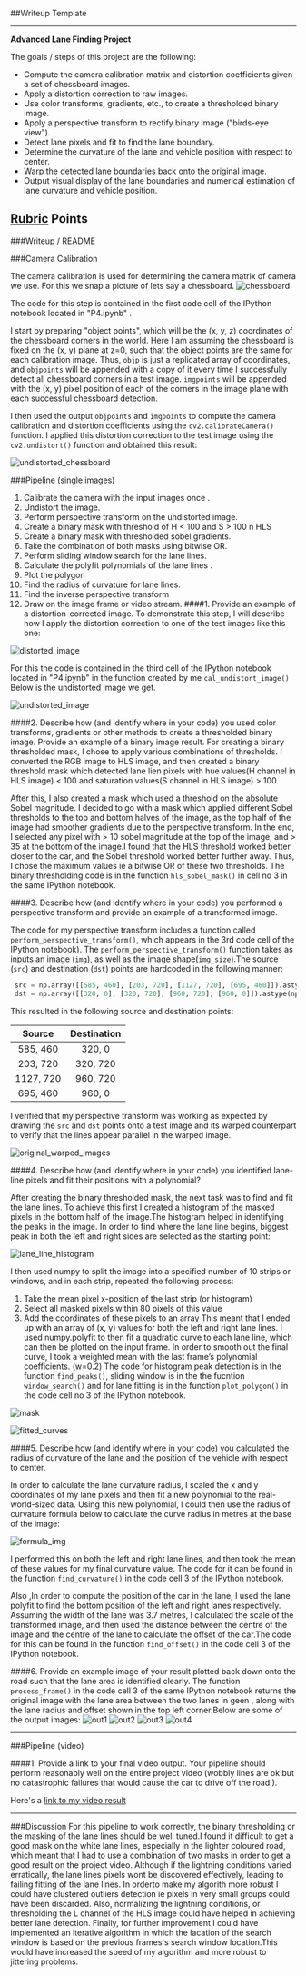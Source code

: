 ##Writeup Template

---

**Advanced Lane Finding Project**

The goals / steps of this project are the following:

* Compute the camera calibration matrix and distortion coefficients given a set of chessboard images.
* Apply a distortion correction to raw images.
* Use color transforms, gradients, etc., to create a thresholded binary image.
* Apply a perspective transform to rectify binary image ("birds-eye view").
* Detect lane pixels and fit to find the lane boundary.
* Determine the curvature of the lane and vehicle position with respect to center.
* Warp the detected lane boundaries back onto the original image.
* Output visual display of the lane boundaries and numerical estimation of lane curvature and vehicle position.



## [Rubric](https://review.udacity.com/#!/rubrics/571/view) Points

###Writeup / README

###Camera Calibration

The camera calibration is used for determining the camera matrix of camera we use. For this we snap a picture of lets say a chessboard.
![chessboard](https://github.com/rohanmaan/udacity-sdcnd-P4/blob/master/Output_Images_for_writeup/calibration1.jpg)


The code for this step is contained in the first code cell of the IPython notebook located in "P4.ipynb" .  

I start by preparing "object points", which will be the (x, y, z) coordinates of the chessboard corners in the world. Here I am assuming the chessboard is fixed on the (x, y) plane at z=0, such that the object points are the same for each calibration image.  Thus, `objp` is just a replicated array of coordinates, and `objpoints` will be appended with a copy of it every time I successfully detect all chessboard corners in a test image.  `imgpoints` will be appended with the (x, y) pixel position of each of the corners in the image plane with each successful chessboard detection.  

I then used the output `objpoints` and `imgpoints` to compute the camera calibration and distortion coefficients using the `cv2.calibrateCamera()` function.  I applied this distortion correction to the test image using the `cv2.undistort()` function and obtained this result: 

![undistorted_chessboard](https://github.com/rohanmaan/udacity-sdcnd-P4/blob/master/Output_Images_for_writeup/undistort_output.png)

###Pipeline (single images)

1. Calibrate the camera with the input images once .
2. Undistort the image. 
3. Perform perspective transform on the undistorted image.
4. Create a binary mask with threshold of H < 100 and S > 100 n HLS
5. Create a binary mask with thresholded sobel gradients.
6. Take the combination of both masks using bitwise OR.
7. Perform sliding window search for the lane lines.
8. Calculate the polyfit polynomials of the lane lines .
9. Plot the polygon
10. Find the radius of curvature for lane lines.
11. Find the inverse perspective transform 
12. Draw on the image frame or video stream.
####1. Provide an example of a distortion-corrected image.
To demonstrate this step, I will describe how I apply the distortion correction to one of the test images like this one:

![distorted_image](https://github.com/rohanmaan/udacity-sdcnd-P4/blob/master/Output_Images_for_writeup/before_distort.png)

For this the code is contained in the third cell of the IPython notebook located in "P4.ipynb" in the function created by me `cal_undistort_image()`
Below is the undistorted image we get.

![undistorted_image](https://github.com/rohanmaan/udacity-sdcnd-P4/blob/master/Output_Images_for_writeup/after_distort.png)

####2. Describe how (and identify where in your code) you used color transforms, gradients or other methods to create a thresholded binary image.  Provide an example of a binary image result.
For creating a binary thresholded mask, I chose to apply various combinations of thresholds.
I converted the RGB image to HLS image, and then created a binary threshold mask which detected lane lien pixels with hue values(H channel in HLS image) < 100 and saturation values(S channel in HLS image)  > 100.

After this, I also created a mask which used a threshold on the absolute Sobel magnitude. I decided to go with a mask which applied different Sobel thresholds to the top and bottom halves of the image, as the top half of the image had smoother gradients due to the perspective transform. In the end, I selected any pixel with > 10 sobel magnitude at the top of the image, and > 35 at the bottom of the image.I found that the HLS threshold worked better closer to the car, and the Sobel threshold worked better further away. Thus, I chose the maximum values ie a bitwise OR of these two thresholds.
The binary thresholding code is in the function `hls_sobel_mask()` in cell no 3 in the same IPython notebook.




####3. Describe how (and identify where in your code) you performed a perspective transform and provide an example of a transformed image.

The code for my perspective transform includes a function called `perform_perspective_transform()`, which appears in the 3rd code cell of the IPython notebook).  The `perform_perspective_transform()` function takes as inputs an image (`img`), as well as the image shape(`img_size`).The source (`src`) and destination (`dst`) points are hardcoded in the following manner:

```python
 src = np.array([[585, 460], [203, 720], [1127, 720], [695, 460]]).astype(np.float32)
 dst = np.array([[320, 0], [320, 720], [960, 720], [960, 0]]).astype(np.float32)
```
This resulted in the following source and destination points:

| Source        | Destination   | 
|:-------------:|:-------------:| 
| 585, 460      | 320, 0        | 
| 203, 720      | 320, 720      |
| 1127, 720     | 960, 720      |
| 695, 460      | 960, 0        |

I verified that my perspective transform was working as expected by drawing the `src` and `dst` points onto a test image and its warped counterpart to verify that the lines appear parallel in the warped image.

![original_warped_images](https://github.com/rohanmaan/udacity-sdcnd-P4/blob/master/Output_Images_for_writeup/warped.png)

####4. Describe how (and identify where in your code) you identified lane-line pixels and fit their positions with a polynomial?

After creating the binary thresholded mask, the next task was to find and fit the lane lines. To achieve this first I created a histogram of the masked pixels in the bottom half of the image.The histogram helped in identifying the peaks in the image. In order to find where the lane line begins, biggest peak in both the left and right sides are selected as the starting point:

![lane_line_histogram](https://github.com/rohanmaan/udacity-sdcnd-P4/blob/master/Output_Images_for_writeup/histogram.png)

I then used numpy to split the image into a specified number of 10 strips or windows, and in each strip, repeated the following process:
1) Take the mean pixel x-position of the last strip (or histogram)
2) Select all masked pixels within 80 pixels of this value
3) Add the coordinates of these pixels to an array
This meant that I ended up with an array of (x, y) values for both the left and right
lane lines.
I used numpy.polyfit to then fit a quadratic curve to each lane line, which can
then be plotted on the input frame.
In order to smooth out the final curve, I took a weighted mean with the last frame’s
polynomial coefficients. (w=0.2)
The code for histogram peak detection is in the function `find_peaks()`, sliding window  is in the the fucntion `window_search()` and for lane fitting is in the function `plot_polygon()` in the code cell no 3 of the IPython notebook.

![mask](https://github.com/rohanmaan/udacity-sdcnd-P4/blob/master/Output_Images_for_writeup/hsl_sobel_mask.png) 

![fitted_curves](https://github.com/rohanmaan/udacity-sdcnd-P4/blob/master/Output_Images_for_writeup/poly_lines.png)

####5. Describe how (and identify where in your code) you calculated the radius of curvature of the lane and the position of the vehicle with respect to center.

In order to calculate the lane curvature radius, I scaled the x and y coordinates of my lane pixels and then fit a new polynomial to the real-world-sized data. Using this new polynomial, I could then use the radius of curvature formula below to calculate the curve radius in metres at the base of the image:

![formula_img](https://github.com/rohanmaan/udacity-sdcnd-P4/blob/master/WriteUp_Images/radius_curvature_formula.png)

I performed this on both the left and right lane lines, and then took the mean of these values for my final curvature value. The code for it can be found in the function `find_curvature()` in the code cell 3 of the IPython notebook.

Also ,In order to compute the position of the car in the lane, I used the lane polyfit to find the bottom position of the left and right lanes respectively. Assuming the width of the lane was 3.7 metres, I calculated the scale of the transformed image, and then used the distance between the centre of the image and the centre of the lane to calculate the offset of the car.The code for this can be found in the function `find_offset()` in the code cell 3 of the IPython notebook.

####6. Provide an example image of your result plotted back down onto the road such that the lane area is identified clearly.
The function `process_frame()` in the code cell 3 of the same IPython notebook returns the original image with the lane area between the two lanes in geen , along with the lane radius and offset shown in the top left corner.Below are some of the output images:
![out1](https://github.com/rohanmaan/udacity-sdcnd-P4/blob/master/Output_Images_for_writeup/out1.png) ![out2](https://github.com/rohanmaan/udacity-sdcnd-P4/blob/master/Output_Images_for_writeup/out2.png)
![out3](https://github.com/rohanmaan/udacity-sdcnd-P4/blob/master/Output_Images_for_writeup/out3.png) ![out4](https://github.com/rohanmaan/udacity-sdcnd-P4/blob/master/Output_Images_for_writeup/out4.png)

---

###Pipeline (video)

####1. Provide a link to your final video output.  Your pipeline should perform reasonably well on the entire project video (wobbly lines are ok but no catastrophic failures that would cause the car to drive off the road!).

Here's a [link to my video result](https://github.com/rohanmaan/udacity-sdcnd-P4/blob/master/Resubmission_OutputVideo/project_video_run4.mp4)

---

###Discussion
For this pipeline to work correctly, the binary thresholding or the masking of the lane lines should be well tuned.I found it difficult to get a good mask on the white lane lines, especially in the lighter coloured road, which meant that I had to use a combination of two masks in order to get a good result on the project video. Although if the lightning conditions varied erratically, the lane lines pixels wont be discovered effectively, leading to failing fitting of the lane lines.
In orderto make my algorith more robust I could have clustered outliers detection ie pixels in very small groups could have been discarded.
Also, normalizing the lightning conditions, or thresholding the L channel of the HLS image could have helped in achieving better lane detection.
Finally, for further improvement I could have implemented an iterative algorithm in which the lacation of the search window is based on the previous frames's search window location.This would have increased the speed of my algorithm and more robust to jittering problems.


  

